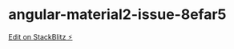 # angular-material2-issue-8efar5

[Edit on StackBlitz ⚡️](https://stackblitz.com/edit/angular-material2-issue-8efar5)